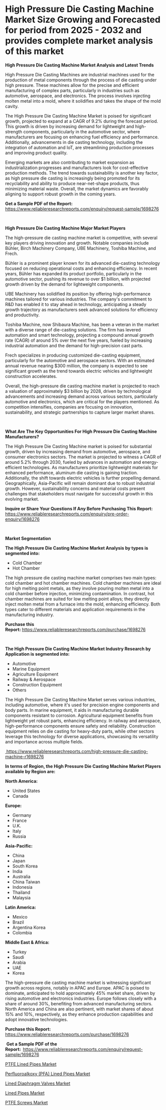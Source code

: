 <p><h1>High Pressure Die Casting Machine Market Size Growing and Forecasted for period from 2025 - 2032 and provides complete market analysis of this market</h1></p><p><strong>High Pressure Die Casting Machine Market Analysis and Latest Trends</strong></p>
<p><p>High Pressure Die Casting Machines are industrial machines used for the production of metal components through the process of die casting under high pressure. These machines allow for the precise and efficient manufacturing of complex parts, particularly in industries such as automotive, aerospace, and electronics. The process involves injecting molten metal into a mold, where it solidifies and takes the shape of the mold cavity.</p><p>The High Pressure Die Casting Machine Market is poised for significant growth, projected to expand at a CAGR of 9.2% during the forecast period. This growth is driven by increasing demand for lightweight and high-strength components, particularly in the automotive sector, where manufacturers are focusing on enhancing fuel efficiency and performance. Additionally, advancements in die casting technology, including the integration of automation and IoT, are streamlining production processes and improving product quality.</p><p>Emerging markets are also contributing to market expansion as industrialization progresses and manufacturers look for cost-effective production methods. The trend towards sustainability is another key factor, as high pressure die casting is increasingly being promoted for its recyclability and ability to produce near-net-shape products, thus minimizing material waste. Overall, the market dynamics are favorably aligning to support robust growth in the coming years.</p></p>
<p><strong>Get a Sample PDF of the Report:&nbsp;</strong> <a href="https://www.reliableresearchreports.com/enquiry/request-sample/1698276?utm_campaign=31&utm_medium=2&utm_source=Github&utm_content=ia&utm_term=24032025&utm_id=high-pressure-die-casting-machine">https://www.reliableresearchreports.com/enquiry/request-sample/1698276</a></p>
<p>&nbsp;</p>
<p><strong>High Pressure Die Casting Machine Major Market Players</strong></p>
<p><p>The high-pressure die casting machine market is competitive, with several key players driving innovation and growth. Notable companies include Bühler, Birch Machinery Company, UBE Machinery, Toshiba Machine, and Frech.</p><p>Bühler is a prominent player known for its advanced die-casting technology focused on reducing operational costs and enhancing efficiency. In recent years, Bühler has expanded its product portfolio, particularly in the automotive sector, pushing its revenue to over $1 billion, with projected growth driven by the demand for lightweight components.</p><p>UBE Machinery has solidified its position by offering high-performance machines tailored for various industries. The company's commitment to R&D has enabled it to stay ahead in technology, anticipating a steady growth trajectory as manufacturers seek advanced solutions for efficiency and productivity.</p><p>Toshiba Machine, now Shibaura Machine, has been a veteran in the market with a diverse range of die-casting solutions. The firm has levered automation and smart technology, projecting a compound annual growth rate (CAGR) of around 5% over the next five years, fueled by increasing industrial automation and the demand for high-precision cast parts.</p><p>Frech specializes in producing customized die-casting equipment, particularly for the automotive and aerospace sectors. With an estimated annual revenue nearing $300 million, the company is expected to see significant growth as the trend towards electric vehicles and lightweight construction accelerates.</p><p>Overall, the high-pressure die casting machine market is projected to reach a valuation of approximately $3 billion by 2028, driven by technological advancements and increasing demand across various sectors, particularly automotive and electronics, which are critical for the players mentioned. As competition intensifies, companies are focusing on innovation, sustainability, and strategic partnerships to capture larger market shares.</p></p>
<p>&nbsp;</p>
<p><strong>What Are The Key Opportunities For High Pressure Die Casting Machine Manufacturers?</strong></p>
<p><p>The High Pressure Die Casting Machine market is poised for substantial growth, driven by increasing demand from automotive, aerospace, and consumer electronics sectors. The market is projected to witness a CAGR of around 5.2% through 2030, fueled by advances in automation and energy-efficient technologies. As manufacturers prioritize lightweight materials for enhanced performance, aluminum die casting is gaining traction. Additionally, the shift towards electric vehicles is further propelling demand. Geographically, Asia-Pacific will remain dominant due to robust industrial growth. However, sustainability concerns and material costs present challenges that stakeholders must navigate for successful growth in this evolving market.</p></p>
<p><strong>Inquire or Share Your Questions If Any Before Purchasing This Report:</strong> <a href="https://www.reliableresearchreports.com/enquiry/pre-order-enquiry/1698276?utm_campaign=31&utm_medium=2&utm_source=Github&utm_content=ia&utm_term=24032025&utm_id=high-pressure-die-casting-machine">https://www.reliableresearchreports.com/enquiry/pre-order-enquiry/1698276</a></p>
<p>&nbsp;</p>
<p><strong>Market Segmentation</strong></p>
<p><strong>The High Pressure Die Casting Machine Market Analysis by types is segmented into:</strong></p>
<p><ul><li>Cold Chamber</li><li>Hot Chamber</li></ul></p>
<p><p>The high pressure die casting machine market comprises two main types: cold chamber and hot chamber machines. Cold chamber machines are ideal for high melting point metals, as they involve pouring molten metal into a cold chamber before injection, minimizing contamination. In contrast, hot chamber machines are suited for low melting point alloys; they directly inject molten metal from a furnace into the mold, enhancing efficiency. Both types cater to different materials and application requirements in the manufacturing industry.</p></p>
<p><strong>Purchase this Report:&nbsp;</strong><a href="https://www.reliableresearchreports.com/purchase/1698276?utm_campaign=31&utm_medium=2&utm_source=Github&utm_content=ia&utm_term=24032025&utm_id=high-pressure-die-casting-machine">https://www.reliableresearchreports.com/purchase/1698276</a></p>
<p>&nbsp;</p>
<p><strong>The High Pressure Die Casting Machine Market Industry Research by Application is segmented into:</strong></p>
<p><ul><li>Automotive</li><li>Marine Equipment</li><li>Agriculture Equipment</li><li>Railway & Aerospace</li><li>Construction Equipment</li><li>Others</li></ul></p>
<p><p>The High Pressure Die Casting Machine Market serves various industries, including automotive, where it's used for precision engine components and body parts. In marine equipment, it aids in manufacturing durable components resistant to corrosion. Agricultural equipment benefits from lightweight yet robust parts, enhancing efficiency. In railway and aerospace, high-performance components ensure safety and reliability. Construction equipment relies on die casting for heavy-duty parts, while other sectors leverage this technology for diverse applications, showcasing its versatility and importance across multiple fields.</p></p>
<p><a href="https://www.reliableresearchreports.com/high-pressure-die-casting-machine-r1698276?utm_campaign=31&utm_medium=2&utm_source=Github&utm_content=ia&utm_term=24032025&utm_id=high-pressure-die-casting-machine">&nbsp;https://www.reliableresearchreports.com/high-pressure-die-casting-machine-r1698276</a></p>
<p><strong>In terms of Region, the High Pressure Die Casting Machine Market Players available by Region are:</strong></p>
<p>
    <p> <strong> North America: </strong>
        <ul>
            <li>United States</li>
            <li>Canada</li>
        </ul>
        </p> 
    <p> <strong> Europe: </strong>
        <ul>
            <li>Germany</li>
            <li>France</li>
            <li>U.K.</li>
            <li>Italy</li>
            <li>Russia</li>
        </ul>
        </p> 
    <p> <strong> Asia-Pacific: </strong>
        <ul>
            <li>China</li>
            <li>Japan</li>
            <li>South Korea</li>
            <li>India</li>
            <li>Australia</li>
            <li>China Taiwan</li>
            <li>Indonesia</li>
            <li>Thailand</li>
            <li>Malaysia</li>
        </ul>
        </p> 
    <p> <strong> Latin America: </strong>
        <ul>
            <li>Mexico</li>
            <li>Brazil</li>
            <li>Argentina Korea</li>
            <li>Colombia</li>
        </ul>
        </p> 
    <p> <strong> Middle East & Africa: </strong>
        <ul>
            <li>Turkey</li>
            <li>Saudi</li>
            <li>Arabia</li>
            <li>UAE</li>
            <li>Korea</li>
        </ul>
    </p>
    </p>
<p><p>The high-pressure die casting machine market is witnessing significant growth across regions, notably in APAC and Europe. APAC is poised to dominate, anticipated to hold approximately 45% market share, driven by rising automotive and electronics industries. Europe follows closely with a share of around 30%, benefiting from advanced manufacturing sectors. North America and China are also pertinent, with market shares of about 15% and 10%, respectively, as they enhance production capabilities and adopt innovative technologies.</p></p>
<p><strong>Purchase this Report: </strong><a href="https://www.reliableresearchreports.com/purchase/1698276?utm_campaign=31&utm_medium=2&utm_source=Github&utm_content=ia&utm_term=24032025&utm_id=high-pressure-die-casting-machine">https://www.reliableresearchreports.com/purchase/1698276</a></p>
<p>&nbsp;<strong>Get a Sample PDF of the Report:&nbsp;&nbsp;</strong><a href="https://www.reliableresearchreports.com/enquiry/request-sample/1698276?utm_campaign=31&utm_medium=2&utm_source=Github&utm_content=ia&utm_term=24032025&utm_id=high-pressure-die-casting-machine">https://www.reliableresearchreports.com/enquiry/request-sample/1698276</a></p>
<p><strong></strong></p>
<p><p><a href="https://github.com/boonegoicks7/Market-Research-Report-List-1/blob/main/ptfe-lined-pipes-market.md?utm_campaign=31&utm_medium=2&utm_source=Github&utm_content=ia&utm_term=24032025&utm_id=high-pressure-die-casting-machine">PTFE Lined Pipes Market</a></p><p><a href="https://github.com/abuegalawixo/Market-Research-Report-List-1/blob/main/perfluoroalkoxy-pfa-lined-pipes-market.md?utm_campaign=31&utm_medium=2&utm_source=Github&utm_content=ia&utm_term=24032025&utm_id=high-pressure-die-casting-machine">Perfluoroalkoxy (PFA) Lined Pipes Market</a></p><p><a href="https://github.com/trossdushi7u/Market-Research-Report-List-1/blob/main/lined-diaphragm-valves-market.md?utm_campaign=31&utm_medium=2&utm_source=Github&utm_content=ia&utm_term=24032025&utm_id=high-pressure-die-casting-machine">Lined Diaphragm Valves Market</a></p><p><a href="https://github.com/gavalegeyndt26/Market-Research-Report-List-1/blob/main/lined-pipes-market.md?utm_campaign=31&utm_medium=2&utm_source=Github&utm_content=ia&utm_term=24032025&utm_id=high-pressure-die-casting-machine">Lined Pipes Market</a></p><p><a href="https://github.com/cernkomlkawi/Market-Research-Report-List-1/blob/main/ptfe-screws-market.md?utm_campaign=31&utm_medium=2&utm_source=Github&utm_content=ia&utm_term=24032025&utm_id=high-pressure-die-casting-machine">PTFE Screws Market</a></p></p>